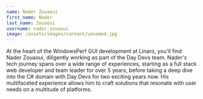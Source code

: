 ```yaml
---
name: Nader Zouaoui
first_name: Nader
last_name: Zouaoui
username: nader.zouaoui
image: /assets/images/content/unnamed.jpg
---
```

At the heart of the WindowsPerf GUI development at Linaro, you'll find Nader Zouaoui, diligently working as part of the Day Devs team. Nader's tech journey spans over a wide range of experiences, starting as a full stack web developer and team leader for over 5 years, before taking a deep dive into the C# domain with Day Devs for two exciting years now. His multifaceted experience allows him to craft solutions that resonate with user needs on a multitude of platforms.